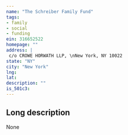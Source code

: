 ```yaml
---
name: "The Schreiber Family Fund"
tags:
- family
- social
- funding
ein: 316652522
homepage: ""
address: |
 c/o CROWE HORWATH LLP, \nNew York, NY 10022
state: "NY"
city: "New York"
lng: 
lat: 
description: ""
is_501c3: 
---
```


## Long description

None
